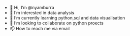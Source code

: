 - 👋 Hi, I’m @nyamburra
- 👀 I’m interested in data analysis
- 🌱 I’m currently learning python,sql and data visualisation
- 💞️ I’m looking to collaborate on python proects
- 📫 How to reach me via email 

<!---
nyamburra/nyamburra is a ✨ special ✨ repository because its `README.md` (this file) appears on your GitHub profile.
You can click the Preview link to take a look at your changes.
--->
